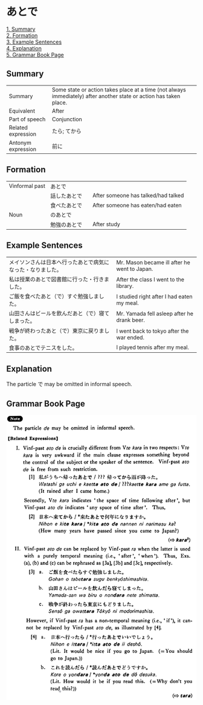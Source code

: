 # あとで

[1. Summary](#summary)<br>
[2. Formation](#formation)<br>
[3. Example Sentences](#example-sentences)<br>
[4. Explanation](#explanation)<br>
[5. Grammar Book Page](#grammar-book-page)<br>


## Summary

<table><tr>   <td>Summary</td>   <td>Some state or action takes place at a time (not always immediately) after another state or action has taken place.</td></tr><tr>   <td>Equivalent</td>   <td>After</td></tr><tr>   <td>Part of speech</td>   <td>Conjunction</td></tr><tr>   <td>Related expression</td>   <td>たら; てから</td></tr><tr>   <td>Antonym expression</td>   <td>前に</td></tr></table>

## Formation

<table class="table"> <tbody><tr class="tr head"> <td class="td"><span class="bold"><span>Vinformal    past</span></span></td> <td class="td"><span class="concept">あとで</span> </td> <td class="td"><span>&nbsp;</span></td> </tr> <tr class="tr"> <td class="td"><span>&nbsp;</span></td> <td class="td"><span>話した<span class="concept">あとで</span></span> </td> <td class="td"><span>After someone has talked/had talked</span> </td> </tr> <tr class="tr"> <td class="td"><span>&nbsp;</span></td> <td class="td"><span>食べた<span class="concept">あとで</span></span><span> </span> </td> <td class="td"><span>After someone has eaten/had eaten</span> </td> </tr> <tr class="tr head"> <td class="td"><span class="bold"><span>Noun</span></span></td> <td class="td"><span class="concept">のあとで</span> </td> <td class="td"><span>&nbsp;</span></td> </tr> <tr class="tr"> <td class="td"><span>&nbsp;</span></td> <td class="td"><span>勉強<span class="concept">のあとで</span></span><span> </span> </td> <td class="td"><span>After    study</span></td> </tr> </tbody></table>

## Example Sentences

<table><tr>   <td>メイソンさんは日本へ行ったあとで病気になった・なりました。</td>   <td>Mr. Mason became ill after he went to Japan.</td></tr><tr>   <td>私は授業のあとで図書館に行った・行きました。</td>   <td>After the class I went to the library.</td></tr><tr>   <td>ご飯を食べたあと（で）すぐ勉強しました。</td>   <td>I studied right after I had eaten my meal.</td></tr><tr>   <td>山田さんはビールを飲んだあと（で）寝てしまった。</td>   <td>Mr. Yamada fell asleep after he drank beer.</td></tr><tr>   <td>戦争が終わったあと（で）東京に戻りました。</td>   <td>I went back to tokyo after the war ended.</td></tr><tr>   <td>食事のあとでテニスをした。</td>   <td>I played tennis after my meal.</td></tr></table>

## Explanation

<p>The particle で may be omitted in informal speech.</p>

## Grammar Book Page

![](../img/Basicあとで.png)

